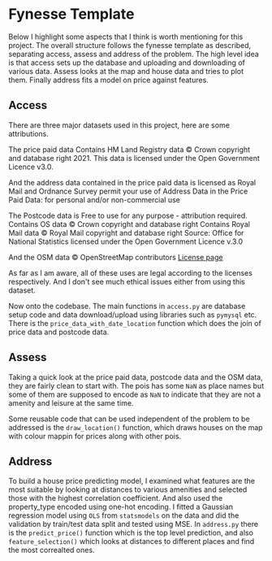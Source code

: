 # Fynesse Template

Below I highlight some aspects that I think is worth mentioning for this project.
The overall structure follows the fynesse template as described, separating
access, assess and address of the problem. The high level idea is that access
sets up the database and uploading and downloading of various data. Assess looks
at the map and house data and tries to plot them. Finally address fits a model
on price against features.

## Access

There are three major datasets used in this project, here are some attributions.

The price paid data
Contains HM Land Registry data © Crown copyright and database right 2021.
This data is licensed under the Open Government Licence v3.0.

And the address data contained in the price paid data is licensed as
Royal Mail and Ordnance Survey permit your use of Address Data in the Price Paid Data:
for personal and/or non-commercial use

The Postcode data is
Free to use for any purpose - attribution required.
Contains OS data © Crown copyright and database right
Contains Royal Mail data © Royal Mail copyright and database right
Source: Office for National Statistics licensed under the Open Government Licence v.3.0

And the OSM data
© OpenStreetMap contributors
[License page](https://www.openstreetmap.org/copyright)

As far as I am aware, all of these uses are legal according to the licenses respectively.
And I don't see much ethical issues either from using this dataset.

Now onto the codebase. The main functions in `access.py` are database setup code
and data download/upload using libraries such as `pymysql` etc. There is the
`price_data_with_date_location` function which does the join of price data and
postcode data.

## Assess

Taking a quick look at the price paid data, postcode data and the OSM data, they
are fairly clean to start with. The pois has some `NaN` as place names but some
of them are supposed to encode as `NaN` to indicate that they are not a amenity
and leisure at the same time.

Some reusable code that can be used independent of the problem to be addressed
is the `draw_location()` function, which draws houses on the map with colour
mappin for prices along with other pois.

## Address

To build a house price predicting model, I examined what features are the most
suitable by looking at distances to various amenities and selected those with
the highest correlation coefficient. And also used the property_type encoded
using one-hot encoding. I fitted a Gaussian regression model using `OLS` from
`statsmodels` on the data and
did the validation by train/test data split and tested using MSE. In `address.py`
there is the `predict_price()` function which is the top level prediction, and also
`feature_selection()` which looks at distances to different places and find the
most correalted ones.
